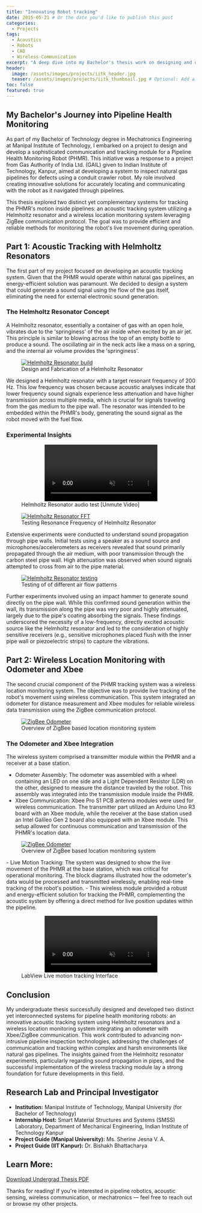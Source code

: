 ```yaml
---
title: "Innovating Robot tracking"
date: 2015-05-21 # Or the date you'd like to publish this post
categories:
  - Projects
tags:
  - Acoustics
  - Robots
  - CAD
  - Wireless-Communication
excerpt: "A deep dive into my Bachelor's thesis work on designing and developing communication and tracking modules for a Pipeline Health Monitoring Robot (PHMR) using Helmholtz resonators and ZigBee protocol."
header:
  image: /assets/images/projects/iitk_header.jpg
  teaser: /assets/images/projects/iitk_thumbnail.jpg # Optional: Add a relevant image path here
toc: false
featured: true
---
```


## My Bachelor's Journey into Pipeline Health Monitoring
As part of my Bachelor of Technology degree in Mechatronics Engineering at Manipal Institute of Technology, I embarked on a project to design and develop a sophisticated communication and tracking module for a Pipeline Health Monitoring Robot (PHMR). This initiative was a response to a project from Gas Authority of India Ltd. (GAIL) given to Indian Institute of Technology, Kanpur, aimed at developing a system to inspect natural gas pipelines for defects using a conduit crawler robot. My role involved creating innovative solutions for accurately locating and communicating with the robot as it navigated through pipelines.

This thesis explored two distinct yet complementary systems for tracking the PHMR's motion inside pipelines: an acoustic tracking system utilizing a Helmholtz resonator and a wireless location monitoring system leveraging ZigBee communication protocol. The goal was to provide efficient and reliable methods for monitoring the robot's live movement during operation.

## Part 1: Acoustic Tracking with Helmholtz Resonators
The first part of my project focused on developing an acoustic tracking system. Given that the PHMR would operate within natural gas pipelines, an energy-efficient solution was paramount. We decided to design a system that could generate a sound signal using the flow of the gas itself, eliminating the need for external electronic sound generation.

### The Helmholtz Resonator Concept
A Helmholtz resonator, essentially a container of gas with an open hole, vibrates due to the 'springiness' of the air inside when excited by an air jet. This principle is similar to blowing across the top of an empty bottle to produce a sound. The oscillating air in the neck acts like a mass on a spring, and the internal air volume provides the 'springiness'.

<figure class="m-figure center">
  <a href="/assets/images/projects/iitk_helmholtzresonator_process.jpg" class="popup">
    <img src="/assets/images/projects/iitk_helmholtzresonator_process.jpg" alt="Helmholtz Resonator build" />
  </a>
  <figcaption>Design and Fabrication of a Helmholtz Resonator</figcaption>
</figure>

We designed a Helmholtz resonator with a target resonant frequency of 200 Hz. This low frequency was chosen because acoustic analyses indicate that lower frequency sound signals experience less attenuation and have higher transmission across multiple media, which is crucial for signals traveling from the gas medium to the pipe wall. The resonator was intended to be embedded within the PHMR's body, generating the sound signal as the robot moved with the fuel flow.

### Experimental Insights
<figure class="m-figure center">
  <video controls autoplay muted style="max-width: 100%; height: auto; display: block; margin: 0 auto;">
    <source src="/assets/videos/iitk_phmr_hraudio.mp4" type="video/mp4">
    Your browser does not support the video tag.
  </video>
  <figcaption>Helmholtz Resonator audio test [Unmute Video]</figcaption>
</figure>

<figure class="m-figure center">
  <a href="/assets/images/projects/iitk_helmholtzresonator_fft.jpg" class="popup">
    <img src="/assets/images/projects/iitk_helmholtzresonator_fft.jpg" alt="Helmholtz Resonator FFT" />
  </a>
  <figcaption>Testing Resonance Frequency of Helmholtz Resonator</figcaption>
</figure>
Extensive experiments were conducted to understand sound propagation through pipe walls. Initial tests using a speaker as a sound source and microphones/accelerometers as receivers revealed that sound primarily propagated through the air medium, with poor transmission through the carbon steel pipe wall. High attenuation was observed when sound signals attempted to cross from air to the pipe material.

<figure class="m-figure center">
  <a href="/assets/images/projects/iitk_helmholtzresonator_jalexp.jpg" class="popup">
    <img src="/assets/images/projects/iitk_helmholtzresonator_jalexp.jpg" alt="Helmholtz Resonator testing" />
  </a>
  <figcaption>Testing of of different air flow patterns</figcaption>
</figure>
Further experiments involved using an impact hammer to generate sound directly on the pipe wall. While this confirmed sound generation within the wall, its transmission along the pipe was very poor and highly attenuated, largely due to the pipe's coating absorbing the signals. These findings underscored the necessity of a low-frequency, directly excited acoustic source like the Helmholtz resonator and led to the consideration of highly sensitive receivers (e.g., sensitive microphones placed flush with the inner pipe wall or piezoelectric strips) to capture the vibrations.



## Part 2: Wireless Location Monitoring with Odometer and Xbee
The second crucial component of the PHMR tracking system was a wireless location monitoring system. The objective was to provide live tracking of the robot's movement using wireless communication. This system integrated an odometer for distance measurement and Xbee modules for reliable wireless data transmission using the ZigBee communication protocol.
<figure class="m-figure center">
  <a href="/assets/images/projects/iitk_phmr_zigbeesetup.jpg" class="popup">
    <img src="/assets/images/projects/iitk_phmr_zigbeesetup.jpg" alt="ZigBee Odometer" />
  </a>
  <figcaption>Overview of ZigBee based location monitoring system</figcaption>
</figure>

### The Odometer and Xbee Integration
The wireless system comprised a transmitter module within the PHMR and a receiver at a base station.

- Odometer Assembly: The odometer was assembled with a wheel containing an LED on one side and a Light Dependent Resistor (LDR) on the other, designed to measure the distance traveled by the robot. This assembly was integrated into the transmission module inside the PHMR.
- Xbee Communication: Xbee Pro S1 PCB antenna modules were used for wireless communication. The transmitter part utilized an Arduino Uno R3 board with an Xbee module, while the receiver at the base station used an Intel Galileo Gen 2 board also equipped with an Xbee module. This setup allowed for continuous communication and transmission of the PHMR's location data.
<figure class="m-figure center">
  <a href="/assets/images/projects/iitk_phmr_odometersetup.jpg" class="popup">
    <img src="/assets/images/projects/iitk_phmr_odometersetup.jpg" alt="ZigBee Odometer" />
  </a>
  <figcaption>Overview of ZigBee based location monitoring system</figcaption>
</figure>
- Live Motion Tracking: The system was designed to show the live movement of the PHMR at the base station, which was critical for operational monitoring. The block diagrams illustrated how the odometer's data would be processed and transmitted wirelessly, enabling real-time tracking of the robot's position.
- This wireless module provided a robust and energy-efficient solution for tracking the PHMR, complementing the acoustic system by offering a direct method for live position updates within the pipeline.

<figure class="m-figure center">
  <video controls autoplay loop muted style="max-width: 100%; height: auto; display: block; margin: 0 auto;">
    <source src="/assets/videos/iitk_phmr_labview.mp4" type="video/mp4">
    Your browser does not support the video tag.
  </video>
  <figcaption>LabView Live motion tracking Interface</figcaption>
</figure>

## Conclusion
My undergraduate thesis successfully designed and developed two distinct yet interconnected systems for pipeline health monitoring robots: an innovative acoustic tracking system using Helmholtz resonators and a wireless location monitoring system integrating an odometer with Xbee/ZigBee communication. This work contributed to advancing non-intrusive pipeline inspection technologies, addressing the challenges of communication and tracking within complex and harsh environments like natural gas pipelines. The insights gained from the Helmholtz resonator experiments, particularly regarding sound propagation in pipes, and the successful implementation of the wireless tracking module lay a strong foundation for future developments in this field.

## Research Lab and Principal Investigator
- **Institution:** Manipal Institute of Technology, Manipal University (for Bachelor of Technology) 
- **Internship Host:** Smart Material Structures and Systems (SMSS) Laboratory, Department of Mechanical Engineering, Indian Institute of Technology Kanpur 
- **Project Guide (Manipal University):** Ms. Sherine Jesna V. A. 
- **Project Guide (IIT Kanpur):** Dr. Bishakh Bhattacharya 

## Learn More:

<div class="download-button download-button--left"><a href="/assets/files/JalPanchal_UndergradThesis.pdf" class="tag">Download Undergrad Thesis PDF</a></div>

Thanks for reading! If you're interested in pipeline robotics, acoustic sensing, wireless communication, or mechatronics — feel free to reach out or browse my other projects.